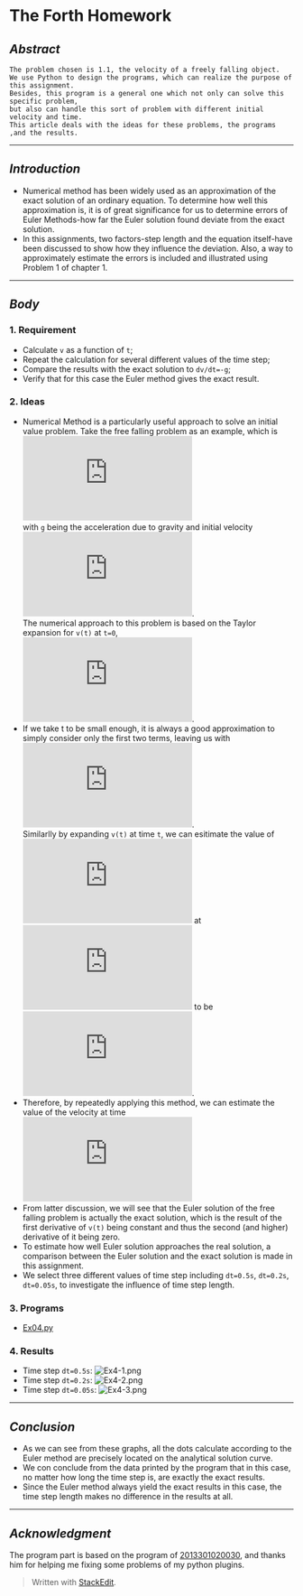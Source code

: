 

# **The Forth Homework**



## *Abstract*
    The problem chosen is 1.1, the velocity of a freely falling object. 
    We use Python to design the programs, which can realize the purpose of this assignment. 
    Besides, this program is a general one which not only can solve this specific problem, 
    but also can handle this sort of problem with different initial velocity and time.
    This article deals with the ideas for these problems, the programs ,and the results.

---

## *Introduction*
 - Numerical method has been widely used as an approximation of the exact solution of an ordinary equation. To determine how well this approximation is, it is of great significance for us to determine errors of Euler Methods-how far the Euler solution found deviate from the exact solution. 
 - In this assignments, two factors-step length and the equation itself-have been discussed to show how they influence the deviation. Also, a way to approximately estimate the errors is included and illustrated using Problem 1 of chapter 1.

---

## *Body*
### 1. Requirement
 - Calculate `v` as a function of `t`;
 - Repeat the calculation for several different values of the time step;
 - Compare the results with the exact solution to `dv/dt=-g`;
 - Verify that for this case the Euler method gives the exact result.


### 2. Ideas
 - Numerical Method is a particularly useful approach to solve an initial value problem. Take the free falling problem as an example, which is <br>
![](http://latex.codecogs.com/gif.latex?%5Cfrac%7Bdv%7D%7Bdt%7D%3D-g) <br>
with `g` being the acceleration due to gravity and initial velocity ![](http://latex.codecogs.com/gif.latex?v_%7B0%7D%3D0). <br>
The numerical approach to this problem is based on the Taylor expansion for `v(t)` at `t=0`, <br>
![](http://latex.codecogs.com/gif.latex?v%28t%29%3Dv%280%29&plus;v%7B%7D%27%280%29t&plus;%5Cfrac%7Bv%7B%7D%27%27%280%29%7D%7B2%21%7Dt%5E2&plus;...). 
 - If we take t to be small enough, it is always a good approximation to simply consider only the first two terms, leaving us with <br>
![](http://latex.codecogs.com/gif.latex?v%28t%29%5Capprox%20v%280%29&plus;v%7B%7D%27%280%29t). <br>
Similarlly by expanding `v(t)` at time `t`, we can esitimate the value of ![](http://latex.codecogs.com/gif.latex?v%28t&plus;%5CDelta%20t%29) at ![](http://latex.codecogs.com/gif.latex?t%7B%7D%27%3Dt&plus;%5CDelta%20t) to be <br>
![](http://latex.codecogs.com/gif.latex?v%28t&plus;%5CDelta%20t%29%3Dv%28t%29&plus;v%7B%7D%27%28t%29%5CDelta%20t%3Dv%28t%29-g%5CDelta%20t). <br>
 - Therefore, by repeatedly applying this method, we can estimate the value of the velocity at time ![](http://latex.codecogs.com/gif.latex?t%3D%5CDelta%20t%2C2%5CDelta%20t%2C3%5CDelta%20t%2C...) <br>
 - From latter discussion, we will see that the Euler solution of the free falling problem is actually the exact solution, which is the result of the first derivative of `v(t)` being constant and thus the second (and higher) derivative of it being zero.
 - To estimate how well Euler solution approaches the real solution, a comparison between the Euler solution and the exact solution is made in this assignment.
 - We select three different values of time step including `dt=0.5s`, `dt=0.2s`, `dt=0.05s`, to investigate the influence of time step length.


### 3. Programs
 - [Ex04.py](https://github.com/2013301020135/computationalphysics_N2013301020135/blob/master/Chapter-1/Exercise-4/Ex04.py)


### 4. Results
 - Time step `dt=0.5s`:
 ![Ex4-1.png](https://raw.githubusercontent.com/2013301020135/computationalphysics_N2013301020135/master/Chapter-1/Exercise-4/Ex4-1.png)
 - Time step `dt=0.2s`:
 ![Ex4-2.png](https://raw.githubusercontent.com/2013301020135/computationalphysics_N2013301020135/master/Chapter-1/Exercise-4/Ex4-2.png)
 - Time step `dt=0.05s`:
 ![Ex4-3.png](https://raw.githubusercontent.com/2013301020135/computationalphysics_N2013301020135/master/Chapter-1/Exercise-4/Ex4-3.png)


---

## *Conclusion*
 - As we can see from these graphs, all the dots calculate according to the Euler method are precisely located on the analytical solution curve.
 - We con conclude from the data printed by the program that in this case, no matter how long the time step is, are exactly the exact results.
 - Since the Euler method always yield the exact results in this case, the time step length makes no difference in the results at all.

---

## *Acknowledgment*
   The program part is based on the program of [2013301020030](https://github.com/ZeganS/computationalphysics_N2013301020030/blob/master/Chapter1/ex1.py), and thanks him for helping me fixing some problems of my python plugins.


> Written with [StackEdit](https://stackedit.io/).
